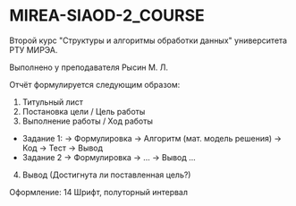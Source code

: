 # MIREA-SIAOD-2_COURSE
Второй курс "Структуры и алгоритмы обработки данных" университета РТУ МИРЭА.

Выполнено у преподавателя Рысин М. Л.

Отчёт формулируется следующим образом:
1) Титульный лист
2) Постановка цели / Цель работы
3) Выполнение работы / Ход работы
- Задание 1: -> Формулировка -> Алгоритм (мат. модель решения) -> Код -> Тест -> Вывод
- Задание 2 -> Формулировка -> ... -> Вывод
...
4) Вывод (Достигнута ли поставленная цель?)

Оформление: 14 Шрифт, полуторный интервал
